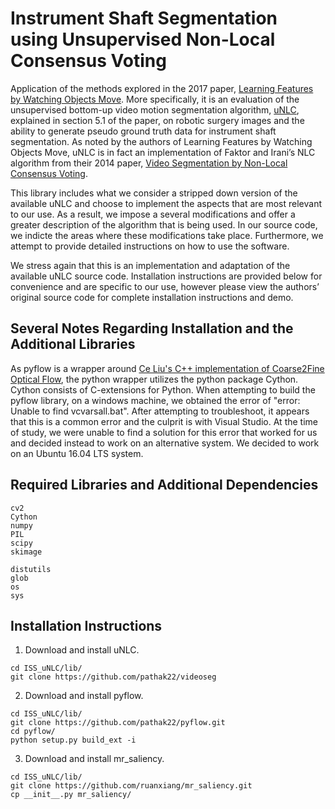 # Instrument Shaft Segmentation using Unsupervised Non-Local Consensus Voting

Application of the methods explored in the 2017 paper, [Learning Features by Watching Objects Move](https://people.eecs.berkeley.edu/~pathak/unsupervised_video/). More specifically, it is an evaluation of the unsupervised bottom-up video motion segmentation algorithm, [uNLC]( https://github.com/pathak22/videoseg), explained in section 5.1 of the paper, on robotic surgery images and the ability to generate pseudo ground truth data for instrument shaft segmentation. As noted by the authors of Learning Features by Watching Objects Move, uNLC is in fact an implementation of Faktor and Irani’s NLC algorithm from their 2014 paper, [Video Segmentation by Non-Local Consensus Voting]( http://www.wisdom.weizmann.ac.il/~vision/NonLocalVideoSegmentation.html). 

This library includes what we consider a stripped down version of the available uNLC and choose to implement the aspects that are most relevant to our use. As a result, we impose a several modifications and offer a greater description of the algorithm that is being used. In our source code, we indicte the areas where these modifications take place. Furthermore, we attempt to provide detailed instructions on how to use the software.

We stress again that this is an implementation and adaptation of the available uNLC source code. Installation instructions are provided below for convenience and are specific to our use, however please view the authors’ original source code for complete installation instructions and demo. 

## Several Notes Regarding Installation and the Additional Libraries

As pyflow is a wrapper around [Ce Liu's C++ implementation of Coarse2Fine Optical Flow](http://people.csail.mit.edu/celiu/OpticalFlow/), the python wrapper utilizes the python package Cython. Cython consists of C-extensions for Python. When attempting to build the pyflow library, on a windows machine, we obtained the error of "error: Unable to find vcvarsall.bat". After attempting to troubleshoot, it appears that this is a common error and the culprit is with Visual Studio. At the time of study, we were unable to find a solution for this error that worked for us and decided instead to work on an alternative system. We decided to work on an Ubuntu 16.04 LTS system.  

## Required Libraries and Additional Dependencies

  ```Shell
  cv2
  Cython
  numpy
  PIL
  scipy
  skimage

  distutils
  glob
  os
  sys
  ```

## Installation Instructions

1. Download and install uNLC.
  ```Shell
  cd ISS_uNLC/lib/
  git clone https://github.com/pathak22/videoseg
  ```

2. Download and install pyflow.
  ```Shell
  cd ISS_uNLC/lib/
  git clone https://github.com/pathak22/pyflow.git
  cd pyflow/
  python setup.py build_ext -i
  ```

3. Download and install mr_saliency.
  ```Shell
  cd ISS_uNLC/lib/
  git clone https://github.com/ruanxiang/mr_saliency.git
  cp __init__.py mr_saliency/
  ```
